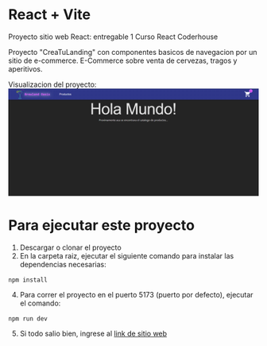 # React + Vite

Proyecto sitio web React: entregable 1
Curso React Coderhouse

Proyecto "CreaTuLanding" con componentes basicos de navegacion por un sitio de e-commerce.
E-Commerce sobre venta de cervezas, tragos y aperitivos.

Visualizacion del proyecto:
![img.png](img.png)

# Para ejecutar este proyecto

1. Descargar o clonar el proyecto
2. En la carpeta raiz, ejecutar el siguiente comando para instalar las dependencias necesarias:
```
npm install
```
4. Para correr el proyecto en el puerto 5173 (puerto por defecto), ejecutar el comando:
```
npm run dev
```
5. Si todo salio bien, ingrese al [link de sitio web](http://localhost:5173/)
